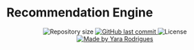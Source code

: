 # Recommendation Engine

<p align="center">

  <img alt="Repository size" src="https://img.shields.io/github/repo-size/Yara-R/Recommendation-Engine">

  <a href="https://github.com/Yara-R/Recommendation-Engine/commits/main/">
    <img alt="GitHub last commit" src="https://img.shields.io/github/last-commit/Yara-R/Recommendation-Engine">
  </a>

  <img alt="License" src="https://img.shields.io/badge/license-MIT-brightgreen">

  <a href="https://www.linkedin.com/in/yara-rodrigues-b14203236/">
    <img alt="Made by Yara Rodrigues" src="https://img.shields.io/badge/made_by-Yara_Rodrigues-353949">
  </a>

</p>
